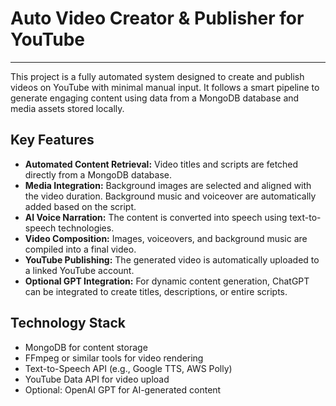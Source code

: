 <h1>Auto Video Creator & Publisher for YouTube</h1>
<hr>
<p>
This project is a fully automated system designed to create and publish videos on YouTube with minimal manual input. It follows a smart pipeline to generate engaging content using data from a MongoDB database and media assets stored locally.
</p>

<h2>Key Features</h2>
<ul>
  <li><strong>Automated Content Retrieval:</strong> Video titles and scripts are fetched directly from a MongoDB database.</li>
  <li><strong>Media Integration:</strong> Background images are selected and aligned with the video duration. Background music and voiceover are automatically added based on the script.</li>
  <li><strong>AI Voice Narration:</strong> The content is converted into speech using text-to-speech technologies.</li>
  <li><strong>Video Composition:</strong> Images, voiceovers, and background music are compiled into a final video.</li>
  <li><strong>YouTube Publishing:</strong> The generated video is automatically uploaded to a linked YouTube account.</li>
  <li><strong>Optional GPT Integration:</strong> For dynamic content generation, ChatGPT can be integrated to create titles, descriptions, or entire scripts.</li>
</ul>

<h2>Technology Stack</h2>
<ul>
  <li>MongoDB for content storage</li>
  <li>FFmpeg or similar tools for video rendering</li>
  <li>Text-to-Speech API (e.g., Google TTS, AWS Polly)</li>
  <li>YouTube Data API for video upload</li>
  <li>Optional: OpenAI GPT for AI-generated content</li>
</ul>
